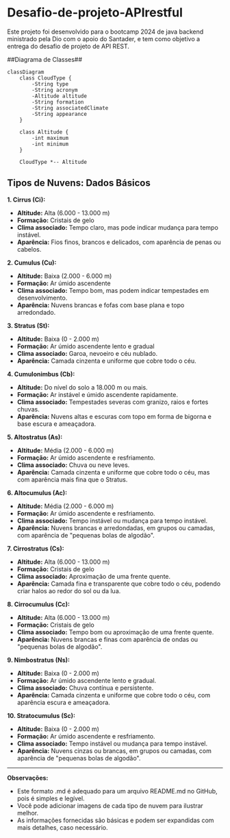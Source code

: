 # Desafio-de-projeto-APIrestful
Este projeto foi desenvolvido para o bootcamp 2024 de java backend ministrado pela Dio com o apoio do Santader,
e tem como objetivo a entrega do desafio de projeto de API REST.

##Diagrama de Classes##

```mermaid
classDiagram
    class CloudType {
        -String type
        -String acronym
        -Altitude altitude
        -String formation
        -String associatedClimate
        -String appearance
    }

    class Altitude {
        -int maximum
        -int minimum
    }

    CloudType *-- Altitude
```
## Tipos de Nuvens: Dados Básicos

**1. Cirrus (Ci):**

* **Altitude:** Alta (6.000 - 13.000 m)
* **Formação:** Cristais de gelo
* **Clima associado:** Tempo claro, mas pode indicar mudança para tempo instável.
* **Aparência:** Fios finos, brancos e delicados, com aparência de penas ou cabelos.

**2. Cumulus (Cu):**

* **Altitude:** Baixa (2.000 - 6.000 m)
* **Formação:** Ar úmido ascendente
* **Clima associado:** Tempo bom, mas podem indicar tempestades em desenvolvimento.
* **Aparência:** Nuvens brancas e fofas com base plana e topo arredondado.

**3. Stratus (St):**

* **Altitude:** Baixa (0 - 2.000 m)
* **Formação:** Ar úmido ascendente lento e gradual
* **Clima associado:** Garoa, nevoeiro e céu nublado.
* **Aparência:** Camada cinzenta e uniforme que cobre todo o céu.

**4. Cumulonimbus (Cb):**

* **Altitude:** Do nível do solo a 18.000 m ou mais.
* **Formação:** Ar instável e úmido ascendente rapidamente.
* **Clima associado:** Tempestades severas com granizo, raios e fortes chuvas.
* **Aparência:** Nuvens altas e escuras com topo em forma de bigorna e base escura e ameaçadora.

**5. Altostratus (As):**

* **Altitude:** Média (2.000 - 6.000 m)
* **Formação:** Ar úmido ascendente e resfriamento.
* **Clima associado:** Chuva ou neve leves.
* **Aparência:** Camada cinzenta e uniforme que cobre todo o céu, mas com aparência mais fina que o Stratus.

**6. Altocumulus (Ac):**

* **Altitude:** Média (2.000 - 6.000 m)
* **Formação:** Ar úmido ascendente e resfriamento.
* **Clima associado:** Tempo instável ou mudança para tempo instável.
* **Aparência:** Nuvens brancas e arredondadas, em grupos ou camadas, com aparência de "pequenas bolas de algodão".

**7. Cirrostratus (Cs):**

* **Altitude:** Alta (6.000 - 13.000 m)
* **Formação:** Cristais de gelo
* **Clima associado:** Aproximação de uma frente quente.
* **Aparência:** Camada fina e transparente que cobre todo o céu, podendo criar halos ao redor do sol ou da lua.

**8. Cirrocumulus (Cc):**

* **Altitude:** Alta (6.000 - 13.000 m)
* **Formação:** Cristais de gelo
* **Clima associado:** Tempo bom ou aproximação de uma frente quente.
* **Aparência:** Nuvens brancas e finas com aparência de ondas ou "pequenas bolas de algodão".

**9. Nimbostratus (Ns):**

* **Altitude:** Baixa (0 - 2.000 m)
* **Formação:** Ar úmido ascendente lento e gradual.
* **Clima associado:** Chuva contínua e persistente.
* **Aparência:** Camada cinzenta e uniforme que cobre todo o céu, com aparência escura e ameaçadora.

**10. Stratocumulus (Sc):**

* **Altitude:** Baixa (0 - 2.000 m)
* **Formação:** Ar úmido ascendente e resfriamento.
* **Clima associado:** Tempo instável ou mudança para tempo instável.
* **Aparência:** Nuvens cinzas ou brancas, em grupos ou camadas, com aparência de "pequenas bolas de algodão".

---

**Observações:**

* Este formato .md é adequado para um arquivo README.md no GitHub, pois é simples e legível. 
* Você pode adicionar imagens de cada tipo de nuvem para ilustrar melhor.
* As informações fornecidas são básicas e podem ser expandidas com mais detalhes, caso necessário.


